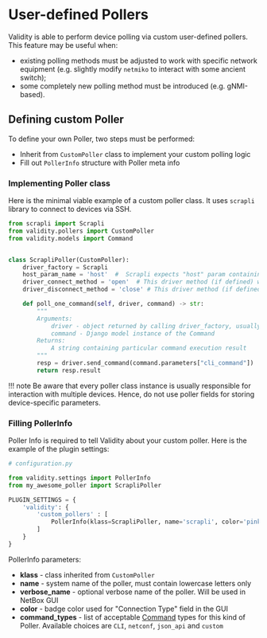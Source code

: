 # User-defined Pollers

Validity is able to perform device polling via custom user-defined pollers. This feature may be useful when:

* existing polling methods must be adjusted to work with specific network equipment (e.g. slightly modify `netmiko` to interact with some ancient switch);
* some completely new polling method must be introduced (e.g. gNMI-based).

## Defining custom Poller

To define your own Poller, two steps must be performed:

* Inherit from `CustomPoller` class to implement your custom polling logic
* Fill out `PollerInfo` structure with Poller meta info

### Implementing Poller class

Here is the minimal viable example of a custom poller class. It uses `scrapli` library to connect to devices via SSH.

```python
from scrapli import Scrapli
from validity.pollers import CustomPoller
from validity.models import Command


class ScrapliPoller(CustomPoller):
    driver_factory = Scrapli
    host_param_name = 'host'  #  Scrapli expects "host" param containing ip address of the device
    driver_connect_method = 'open'  # This driver method (if defined) will be called to open the connection.
    driver_disconnect_method = 'close' # This driver method (if defined) will be called to gracefully close the connection.

    def poll_one_command(self, driver, command) -> str:
        """
        Arguments:
            driver - object returned by calling driver_factory, usually represents connection to a particular device
            command - Django model instance of the Command
        Returns:
            A string containing particular command execution result
        """
        resp = driver.send_command(command.parameters["cli_command"])
        return resp.result
```

!!! note
    Be aware that every poller class instance is usually responsible for interaction with multiple devices. Hence, do not use poller fields for storing device-specific parameters.


### Filling PollerInfo

Poller Info is required to tell Validity about your custom poller.
Here is the example of the plugin settings:

```python
# configuration.py

from validity.settings import PollerInfo
from my_awesome_poller import ScrapliPoller

PLUGIN_SETTINGS = {
    'validity': {
        'custom_pollers' : [
            PollerInfo(klass=ScrapliPoller, name='scrapli', color='pink', command_types=['CLI'])
        ]
    }
}
```

PollerInfo parameters:

* **klass** - class inherited from `CustomPoller`
* **name** - system name of the poller, must contain lowercase letters only
* **verbose_name** - optional verbose name of the poller. Will be used in NetBox GUI
* **color** - badge color used for "Connection Type" field in the GUI
* **command_types** - list of acceptable [Command](../entities/commands.md) types for this kind of Poller. Available choices are `CLI`, `netconf`, `json_api` and `custom`
